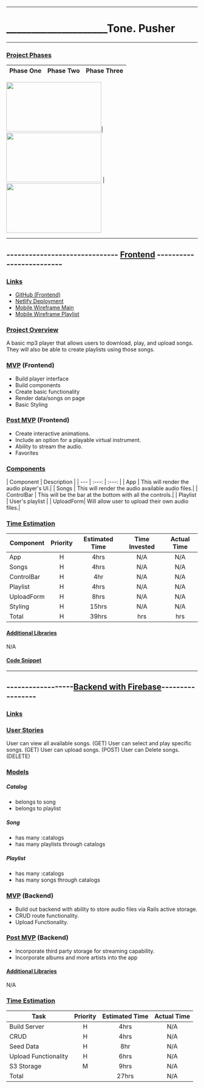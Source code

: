 <hr>

# ____________________Tone. Pusher

<hr>

### <u>Project Phases</u>

| Phase One | Phase Two| Phase Three |
| :---: |  :---: | :---: |

<img src="https://media.giphy.com/media/6utVzLiyU9OuHbd70D/giphy.gif" width="250" height="130">|
<img src="https://media.giphy.com/media/hrRJ41JB2zlgZiYcCw/giphy.gif" width="250" height="130"> |
<img src="https://media.giphy.com/media/ku5EcFe4PNGWA/giphy.gif" width="250" height="130">

<hr>

## ------------------------------ <u>Frontend</u> -------------------------

### <u>Links</u>

* [GitHub (Frontend)](https://github.com/kelstrother/vuezik-capstone-front)
* [Netlify Deployment](https://vuezic.web.app/)
* [Mobile Wireframe Main](https://res.cloudinary.com/kels-cloud/image/upload/v1614636532/Capstone/Capstone-mobile-song_cdbvn5.jpg)
* [Mobile Wireframe Playlist](https://res.cloudinary.com/kels-cloud/image/upload/v1614636529/Capstone/capstone-mobile-pl_tewnqq.jpg)

### <u>Project Overview</u>

A basic mp3 player that allows users to download, play, and upload songs. They will also be able to create playlists using those songs.

### <u>MVP</u> (Frontend)

* Build player interface
* Build components
* Create basic functionality
* Render data/songs on page
* Basic Styling

### <u>Post MVP</u> (Frontend)

* Create interactive animations.
* Include an option for a playable virtual instrument.
* Ability to stream the audio.
* Favorites

### <u>Components</u>

| Component | Description |
| --- | :---: | :---: |
| App | This will render the audio player's UI.|
| Songs | This will render the audio available audio files.|
| ControlBar | This will be the bar at the bottom with all the controls.|
| Playlist | User's playlist |
| UploadForm| Will allow user to upload their own audio files.|

### <u>Time Estimation</u>

| Component | Priority | Estimated Time | Time Invested | Actual Time |
| --- | :---: |  :---: | :---: | :---: |
| App | H | 4hrs| N/A | N/A |
| Songs | H | 4hrs| N/A | N/A |
| ControlBar | H | 4hr| N/A | N/A |
| Playlist | H | 4hrs| N/A | N/A |
| UploadForm | H | 8hrs| N/A | N/A|
| Styling | H | 15hrs| N/A | N/A|
| Total | H | 39hrs| hrs | hrs |

#### <u>Additional Libraries</u>

N/A

#### <u>Code Snippet</u>

<hr>

## ------------------<u>Backend with Firebase</u>-----------------

### <u>Links</u>


### <u>User Stories</u>

User can view all available songs. (GET)
User can select and play specific songs. (GET)
User can upload songs. (POST)
User can Delete songs. (DELETE)

### <u>Models</u>

##### Catalog

* belongs to song
* belongs to playlist

##### Song

* has many :catalogs
* has many playlists through catalogs

##### Playlist

* has many :catalogs
* has many songs through catalogs

### <u>MVP</u> (Backend)

* Build out backend with ability to store audio files via Rails active storage.
* CRUD route functionality.
* Upload Functionality.

### <u>Post MVP</u> (Backend)

* Incorporate third party storage for streaming capability.
* Incorporate albums and more artists into the app

#### <u>Additional Libraries</u>

N/A

### <u>Time Estimation</u>

| Task | Priority | Estimated Time | Actual Time |
| --- | :---: |  :---: | :---: |
| Build Server | H | 4hrs| N/A |
| CRUD | H | 4hrs| N/A |
| Seed Data | H | 8hr| N/A |
| Upload Functionality | H | 6hrs| N/A |
| S3 Storage | M | 9hrs | N/A |
| Total || 27hrs |  N/A |
